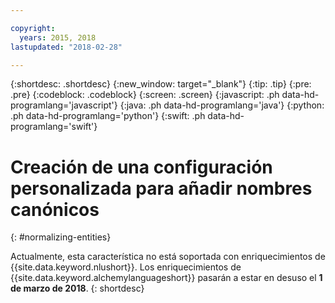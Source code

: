 ```yaml
---

copyright:
  years: 2015, 2018
lastupdated: "2018-02-28"

---
```


{:shortdesc: .shortdesc}
{:new_window: target="_blank"}
{:tip: .tip}
{:pre: .pre}
{:codeblock: .codeblock}
{:screen: .screen}
{:javascript: .ph data-hd-programlang='javascript'}
{:java: .ph data-hd-programlang='java'}
{:python: .ph data-hd-programlang='python'}
{:swift: .ph data-hd-programlang='swift'}

# Creación de una configuración personalizada para añadir nombres canónicos
{: #normalizing-entities}

Actualmente, esta característica no está soportada con enriquecimientos de {{site.data.keyword.nlushort}}. Los enriquecimientos de {{site.data.keyword.alchemylanguageshort}} pasarán a estar en desuso el **1 de marzo de 2018**.
{: shortdesc}
